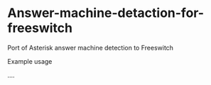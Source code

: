 # Answer-machine-detaction-for-freeswitch

Port of Asterisk answer machine detection to Freeswitch

  
  Example usage

  <extension name="from_sbc">
    <condition field="destination_number" expression="^485(.*)$">
      <action application="bridge" data="my_outcall=${originate {execute_on_answer='transfer AMD_APP XML public'}sofia/gateway/mycarrier/${destination_number} &park()}"/>
    </condition>
  </extension>

  <extension name="amd_app">
    <condition field="destination_number" expression="^AMD_APP$">
      <action application="amd"/>
    </condition>
  </extension>

  <extension name="amd_result_machine">
    <condition field="${amd_result}" expression="^MACHINE$">
      <action application="hangup"/>
    </condition>
  </extension>

  <extension name="amd_result_human">
    <condition field="${amd_result}" expression="^HUMAN$">
      ....
    </condition>
  </extension>


